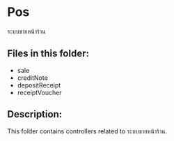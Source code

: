 # Pos

ระบบขายหน้าร้าน

## Files in this folder:

- sale
- creditNote
- depositReceipt
- receiptVoucher

## Description:

This folder contains controllers related to ระบบขายหน้าร้าน.
